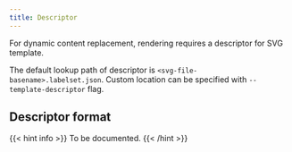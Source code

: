 ```yaml
---
title: Descriptor
---
```


For dynamic content replacement, rendering requires a descriptor for SVG template.

The default lookup path of descriptor is `<svg-file-basename>.labelset.json`. Custom location can be specified with `--template-descriptor` flag.

## Descriptor format

{{< hint info >}}
To be documented.
{{< /hint >}}
